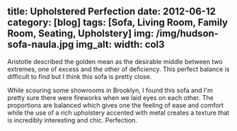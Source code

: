 title: Upholstered Perfection
date: 2012-06-12
category: [blog]
tags: [Sofa, Living Room, Family Room, Seating, Upholstery]
img: /img/hudson-sofa-naula.jpg
img_alt: 
width: col3
---
Aristotle described the golden mean as the desirable middle between two extremes, one of excess and the other of deficiency.  This <span class="standout">perfect balance</span> is difficult to find but I think this sofa is pretty close.

While scouring some showrooms in Brooklyn, I found this sofa and I'm pretty sure there were fireworks when we laid eyes on each other.  The proportions are balanced which gives one the feeling of ease and comfort while the use of a rich upholstery accented with metal creates a texture that is incredibly interesting and chic.  Perfection.
